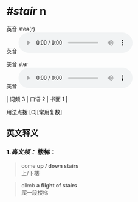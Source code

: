 # ***\#stair*** n
英音 steə(r)  
英音
<audio src="./media/stair-B.aac" controls="controls"></audio>

美音 ster  
美音
<audio src="./media/stair.aac" controls="controls"></audio>



| 词频 3 | 口语 2 | 书面 1 |  

用法点拨  [C][常用复数]

英文释义
---
### 1.*高义频：* **楼梯：**  

 > come **up / down stairs**  
 > 上/下楼    

 > climb **a flight of stairs**  
 > 爬一段楼梯    


